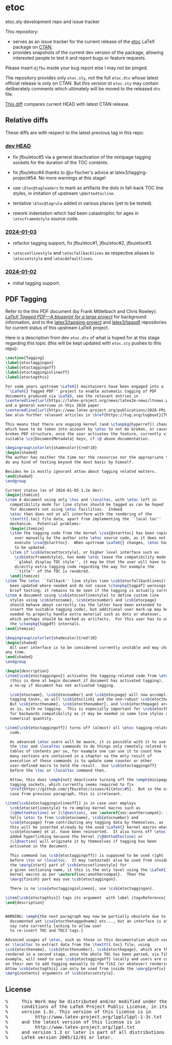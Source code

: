 # etoc

etoc.sty development repo and issue tracker

This repository:
- serves as an issue tracker for the current release of the [etoc](https://ctan.org/pkg/etoc) LaTeX package on [CTAN](https://ctan.org),
- provides snapshots of the current dev version of the package, allowing interested people to test it and report bugs or feature requests.

Please insert `@jfbu` inside your bug report else I may not be pinged.

The repository provides only `etoc.sty`, not the full `etoc.dtx` whose latest official release is only on CTAN.  But this version ot `etoc.sty` may contain deliberately comments which ultimately will be moved to the released `dtx` file.

[This diff](https://github.com/jfbu/etoc/compare/1.2d-2023-10-29...HEAD) compares current HEAD with latest CTAN release.

## Relative diffs

These diffs are with respect to the latest previous tag in this repo:

### [dev HEAD]

- fix jfbu/etoc#5 via a general deactivation of the minipage tagging sockets for the duration of the TOC contents.

- fix jfbu/etoc#4 thanks to @u-fischer's advice at latex3/tagging-project#54.  No more warnings at this stage!

- use `\Etoc@tagleaders` to mark as artifacts the dots in fall-back TOC line styles, in imitation of upstream `\@dottedtocline`.

- tentative `\Etoc@tagrule` added in various places (yet to be tested).

- rework indentation which had been catastrophic for ages in `\etocframedstyle` source code.

### [2024-01-03]

- refactor tagging support, fix jfbu/etoc#1, jfbu/etoc#2, jfbu/etoc#3.

- `\etocsetlinestyle` and `\etocfallbacklines` as respective aliases to `\etocsetstyle` and `\etocdefaultlines`.

### [2024-01-02]

- initial tagging support.


## PDF Tagging

Refer to the this PDF document (by Frank Mittelbach and Chris Rowley): [*LaTeX Tagged PDF—A blueprint for a large project*](https://www.latex-project.org/publications/2020-FMi-TUB-tb129mitt-tagpdf.pdf) for background information, and to the [latex3/tagging-project](https://github.com/latex3/tagging-project) and [latex3/tagpdf](https://github.com/latex3/tagpdf) repositories for current status of this upstream LaTeX project.

Here is a description from dev `etoc.dtx` of what is hoped for at this stage regarding this topic (this will be kept updated with `etoc.sty` pushes to this repo):

```latex
\section{Tagging}
\label{etoctaggingon}
\label{etoctaggingoff}
\label{etoctagginginlineoff}
\label{etoctagthis}

For some years upstream \LaTeX{} maintainers have been engaged into a
``\LaTeX{} Tagged PDF'' project to enable automatic tagging of PDF
documents produced via \LaTeX, see the relevant entries in
\centeredline{\url{https://latex-project.org/news/latex2e-news/ltnews.pdf}}
and a general overview in this 2020 paper
\centeredline{\url{https://www.latex-project.org/publications/2020-FMi-TUB-tb129mitt-tagpdf.pdf}}
See also further relevant articles in \href{https://tug.org/tugboat}{TUGboat}.

This means that there are ongoing kernel (and \ctanpkg{hyperref}) changes
which have to be taken into account by \etoc to not be broken, or cause a
broken PDF structure, once the user activates the feature, currently via usage of
suitable \cs{DocumentMetadata} keys, cf.\@ above documentation.

\begingroup\colorlet{shadecolor}{red!10}
\begin{shaded}
The author has neither the time nor the resources nor the appropriate tools to
do any kind of testing beyond the most basic by himself.

Besides he is mostly ignorant attow about tagging related matters.
\end{shaded}
\endgroup

Current status (as of 2024-01-05 1.2e dev):
\begin{itemize}
\item A document using only \toc and \localtoc, with \etoc left in
  compatibility mode for line styles should be tagged as can be hoped
  for documents not using \etoc facilities.  Indeed
  \etoc then does not at all interfere with the rendering of the
  \texttt{.toc} file data, apart from implementing the ``local toc''
  mechanism.  Potential problems:
  \begin{itemize}
  \item the tagging code from the kernel \csa{@starttoc} has been copied
    over manually by the author into \etoc source code, as it does not
    execute \csa{@starttoc}.  When upstream \LaTeX{} changes, \etoc has
    to be updated.
  \item if \csb{etocsettocstyle}, or higher level interface such as
    \csb{etocframedstyle}, has made \etoc leave the compatibility mode for the
    ``global display TOC style'', it may be that the user will have to add
    directly extra tagging code regarding the way for exemple the
    ``title'' of the TOC is rendered.
  \end{itemize}
\item The \etoc ``fallback'' line styles (see \csb{etocfallbacklines}) have
  been updated where needed and do not cause \ctanpkg{tagpdf} warnings in our
  brief testing; it remains to be seen if the tagging is actually correct.
\item A document using \csb{etocsetlinestyle} to define custom line
  styles using \csb{etocname}, \csb{etocnumber} and \csb{etocpage}
  should behave about correctly (as the latter have been extended to
  insert the suitable tagging code), but additional user mark-up may be
  needed to properly handle extra material such as dots or whatever,
  which perhaps should be marked as artifacts.  For this user has to use
  the \ctanpkg{tagpdf} internals.
\end{itemize}

\begingroup\colorlet{shadecolor}{red!10}
\begin{shaded}
  All user interface is to be considered currently unstable and may change at
any time.
\end{shaded}
\endgroup

\begin{description}
\item[\csb{etoctaggingon}] activates the tagging-related code from \etoc
  (this is done at begin document if document has activated tagging).  This is
  a no-op if document has not activated tagging.

  \csb{etocname}, \csb{etocnumber} and \csb{etocpage} will now accomplish
  tagging tasks, as will \csb{etoclink} and the non-robust \csb{etocthelink}.
  But \csb{etocthename}, \csb{etocthenumber}, and \csb{etocthepage} are kept
  as is, with no tagging.  This is especially important for \csb{etocthenumber}
  for backwards compatibility as it may be needed in some line styles as a
  numerical quantity.

\item[\csb{etoctaggingoff}] turns off (almost) all \etoc tagging-related
  code.

  As advanced \etoc users will be aware, it is possible with it to use
  the \toc and \localtoc commands to do things only remotely related to
  tables of contents per se, for example one can use it to count how
  many sections are contained in a chapter so the only result of
  execution of these commands is to update some counter or other
  user-defined macro to hold the result.  Use \csb{etoctaggingoff}
  before the \toc or \localtoc command then.

  Attow, this does \emph{not} deactivate turning off the \emph{minipage}
  tagging sockets, which currently seems required to fix
  \href{https://github.com/jfbu/etoc/issues/4}{etoc\#5}.  But in the use
  case from previous paragraph, this is irrelevant.

\item[\csb{etoctagginginlineoff}] is in case user employs
  \csb{etocsetlinestyle} to re-employ kernel macros such as
  |\@dottedtocline| or |\l@section|, see \autoref{sec:anothercompat}: it
  tells \etoc to free \csb{etocname}, \csb{etocnumber} and
  \csb{etocpage} from contributing any tagging data by themselves, as
  this will be inserted already by the used \LaTeX{} kernel macros where
  \csb{etocname} et al. have been reinserted.  It also turns off \etoc
  added hyperlinking because the kernel |\@dottedtocline| or
  |\l@section| will originate it by themselves if tagging has been
  activated in the document.

  This command (as \csb{etoctaggingoff}) is supposed to be used right
  before \toc or \localtoc.  It may (untested) also be used from inside
  the \marg{start} part of \csb{etocsetlinestyle} for
  a given sectioning name, it this is the only level using the \LaTeX{}
  kernel macros as per \autoref{sec:anothercompat}.  Then the
  \marg{finish} part may use \csb{etoctaggingon}.

  There is no \csa{etoctagginginlineon}, use \csb{etoctaggingon}.

\item[\csb{etoctagthis}] tags its argument  with label |tag=Reference|.
\end{description}


WARNING: \emph{the next paragraph may now be partially obsolete due to non
  documented yet \csa{etocthetaggedname} etc..., but an interface is at
  nay rate currently lacking to allow user
  to re-insert TOC and TOCI tags.}

Advanced usages of \etoc, such as those in this documentation which use \toc
or \localtoc to extract data from the \texttt{.toc} file, using
\csb{etocthename}, \csb{etocthenumber}, \csb{etocthepage}, which are then
rendered in a second stage, once the whole TOC has been parsed, via TikZ for
example, will need to use \csb{etoctaggingoff} locally and users are currently
on their own to add tagging manually to the TikZ (or whatever) rendering.
Attow \csb{etoctagthis} can only be used from inside the \marg{prefix} and
\marg{contents} arguments of \csb{etocsetstyle}.
```

## License

<pre>
%     This Work may be distributed and/or modified under the
%     conditions of the LaTeX Project Public License, in its
%     version 1.3c. This version of this license is in
%          http://www.latex-project.org/lppl/lppl-1-3c.txt
%     and the latest version of this license is in
%          http://www.latex-project.org/lppl.txt
%     and version 1.3 or later is part of all distributions of
%     LaTeX version 2005/12/01 or later.
</pre>

[dev HEAD]: https://github.com/jfbu/etoc/compare/2024-01-03...HEAD
[2024-01-03]: https://github.com/jfbu/etoc/compare/2024-01-02...2024-01-03
[2024-01-02]: https://github.com/jfbu/etoc/compare/1.2d-2023-10-29...2024-01-02
